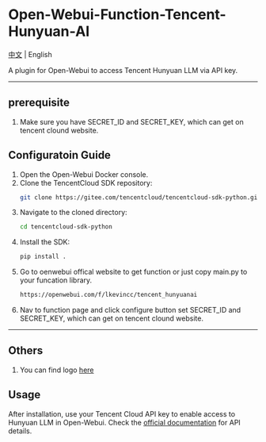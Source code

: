 
# Open-Webui-Function-Tencent-Hunyuan-AI

[中文](README_CN.md) | English

A plugin for Open-Webui to access Tencent Hunyuan LLM via API key.

---
## prerequisite
1. Make sure you have SECRET_ID and SECRET_KEY, which can get on tencent clound website.

## Configuratoin Guide

1. Open the Open-Webui Docker console.
2. Clone the TencentCloud SDK repository:
   ```bash
   git clone https://gitee.com/tencentcloud/tencentcloud-sdk-python.git
   ```
3. Navigate to the cloned directory:
   ```bash
   cd tencentcloud-sdk-python
   ```
4. Install the SDK:
   ```bash
   pip install .
   ```
5. Go to oenwebui offical website to get function or just copy main.py to your funcation library.
   ```bash
   https://openwebui.com/f/lkevincc/tencent_hunyuanai
   ```
6. Nav to function page and click configure button set SECRET_ID and SECRET_KEY, which can get on tencent clound website.

---
## Others

1. You can find logo [here](https://lobehub.com/icons/hunyuan)


## Usage
After installation, use your Tencent Cloud API key to enable access to Hunyuan LLM in Open-Webui. Check the [official documentation](llm.hunyuan.tencent.com) for API details.
